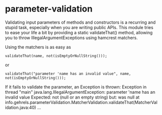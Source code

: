 parameter-validation
====================

Validating input parameters of methods and constructors is a recurring and stupid task, especially when you are writing public APIs. This module tries to ease your life a bit by providing a static validateThat() method, allowing you to throw IllegalArgumentExceptions using hamcrest matchers.

Using the matchers is as easy as

	validateThat(name, not(isEmptyOrNullString()));


or

    validateThat("parameter 'name has an invalid value", name, not(isEmptyOrNullString()));

If it fails to validate the parameter, an Exception is thrown:
    Exception in thread "main" java.lang.IllegalArgumentException: parameter 'name has an invalid value
    Expected: not (null or an empty string)
         but: was null
    	at info.gehrels.parameterValidation.MatcherValidation.validateThat(MatcherValidation.java:40)
    	...

